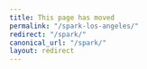 ```yaml
---
title: This page has moved
permalink: "/spark-los-angeles/"
redirect: "/spark/"
canonical_url: "/spark/"
layout: redirect
---
```

